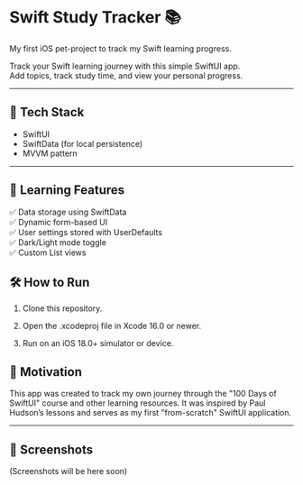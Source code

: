 # Swift Study Tracker 📚

My first iOS pet-project to track my Swift learning progress.

Track your Swift learning journey with this simple SwiftUI app.  
Add topics, track study time, and view your personal progress.

---

## 🔧 Tech Stack

- SwiftUI
- SwiftData (for local persistence)
- MVVM pattern

---

## 🎯 Learning Features 

✅ Data storage using SwiftData  
✅ Dynamic form-based UI  
✅ User settings stored with UserDefaults  
✅ Dark/Light mode toggle  
✅ Custom List views


## 🛠️ How to Run

1. Clone this repository.

2. Open the .xcodeproj file in Xcode 16.0 or newer.

3. Run on an iOS 18.0+ simulator or device.


## 🧠 Motivation

This app was created to track my own journey through the "100 Days of SwiftUI" course and other learning resources. 
It was inspired by Paul Hudson’s lessons and serves as my first "from-scratch" SwiftUI application.

---

## 📸 Screenshots

(Screenshots will be here soon)


